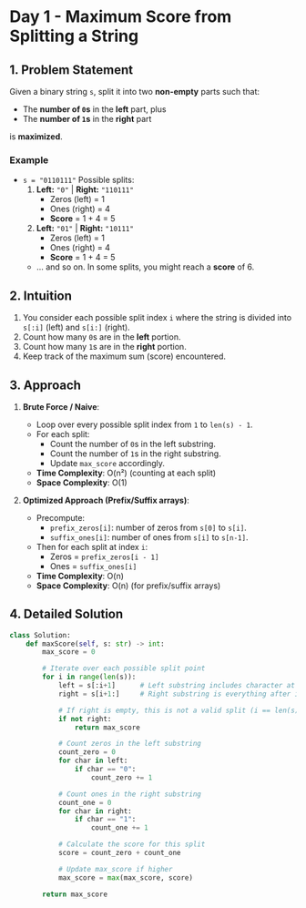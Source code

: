 # Day 1 - Maximum Score from Splitting a String

## 1. Problem Statement

Given a binary string `s`, split it into two **non-empty** parts such that:

- The **number of `0`s** in the **left** part, plus
- The **number of `1`s** in the **right** part

is **maximized**.

### Example

- `s = "0110111"`
  Possible splits:
  1. **Left:** `"0"` | **Right:** `"110111"`
     - Zeros (left) = 1
     - Ones (right) = 4
     - **Score** = 1 + 4 = 5
  2. **Left:** `"01"` | **Right:** `"10111"`
     - Zeros (left) = 1
     - Ones (right) = 4
     - **Score** = 1 + 4 = 5
  - … and so on. In some splits, you might reach a **score** of 6.

## 2. Intuition

1. You consider each possible split index `i` where the string is divided into `s[:i]` (left) and `s[i:]` (right).
2. Count how many `0`s are in the **left** portion.
3. Count how many `1`s are in the **right** portion.
4. Keep track of the maximum sum (score) encountered.

## 3. Approach

1. **Brute Force / Naive**:

   - Loop over every possible split index from `1` to `len(s) - 1`.
   - For each split:
     - Count the number of `0`s in the left substring.
     - Count the number of `1`s in the right substring.
     - Update `max_score` accordingly.
   - **Time Complexity**: O(n²) (counting at each split)
   - **Space Complexity**: O(1)

2. **Optimized Approach (Prefix/Suffix arrays)**:
   - Precompute:
     - `prefix_zeros[i]`: number of zeros from `s[0]` to `s[i]`.
     - `suffix_ones[i]`: number of ones from `s[i]` to `s[n-1]`.
   - Then for each split at index `i`:
     - Zeros = `prefix_zeros[i - 1]`
     - Ones = `suffix_ones[i]`
   - **Time Complexity**: O(n)
   - **Space Complexity**: O(n) (for prefix/suffix arrays)

## 4. Detailed Solution

```python
class Solution:
    def maxScore(self, s: str) -> int:
        max_score = 0

        # Iterate over each possible split point
        for i in range(len(s)):
            left = s[:i+1]      # Left substring includes character at i
            right = s[i+1:]     # Right substring is everything after i

            # If right is empty, this is not a valid split (i == len(s)-1)
            if not right:
                return max_score

            # Count zeros in the left substring
            count_zero = 0
            for char in left:
                if char == "0":
                    count_zero += 1

            # Count ones in the right substring
            count_one = 0
            for char in right:
                if char == "1":
                    count_one += 1

            # Calculate the score for this split
            score = count_zero + count_one

            # Update max_score if higher
            max_score = max(max_score, score)

        return max_score
```

